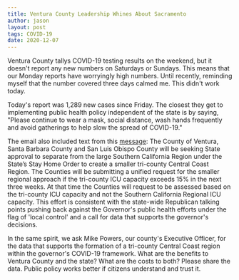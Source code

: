 ```yaml
---
title: Ventura County Leadership Whines About Sacramento
author: jason
layout: post
tags: COVID-19
date: 2020-12-07
---
```


Ventura County tallys COVID-19 testing results on the weekend, but it doesn't report any new numbers on Saturdays or Sundays.  This means that our Monday reports have worryingly high numbers.  Until recently, reminding myself that the number covered three days calmed me.  This didn't work today.

Today's report was 1,289 new cases since Friday.  The closest they get to implementing public health policy independent of the state is by saying, "Please continue to wear a mask, social distance, wash hands frequently and avoid gatherings to help slow the spread of COVID-19."

The email also included text from this [message](https://vcportal.ventura.org/CEO/VCNC/2020-12-07_PressRelease_SoCalRegionStayAtHomeOrders.pdf):
<quote>
    The County of Ventura, Santa Barbara County and San Luis Obispo County will be seeking State approval to separate from the large Southern California Region under the State’s Stay Home Order to create a smaller tri-county Central Coast Region. The Counties will be submitting a unified request for the smaller regional approach if the tri-county ICU capacity exceeds 15% in the next three weeks. At that time the Counties will request to be assessed based on the tri-county ICU capacity and not the Southern California Regional ICU capacity.
</quote>
This effort is consistent with the state-wide Republican talking points pushing back against the Governor's public health efforts under the flag of 'local control' and a call for data that supports the governor's decisions.

In the same spirit, we ask Mike Powers, our county's Executive Officer, for the data that supports the formation of a tri-county Central Coast region within the governor's COVID-19 framework.  What are the benefits to Ventura County and the state?  What are the costs to both?  Please share the data.  Public policy works better if citizens understand and trust it.

